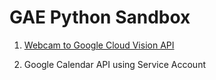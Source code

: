 
# GAE Python Sandbox

1. [Webcam to Google Cloud Vision API](https://github.com/sumiki/sandbox/tree/master/face)

2. Google Calendar API using Service Account




